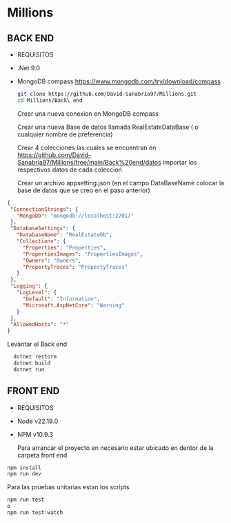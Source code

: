 # Millions


## BACK END

- REQUISITOS

- .Net 9.0
- MongoDB compass   https://www.mongodb.com/try/download/compass

  ```bash
  git clone https://github.com/David-Sanabria97/Millions.git
  cd Millions/Back\ end
  
  ```

  Crear una nueva conexion en MongoDB compass

  Crear una nueva Base de datos llamada RealEstateDataBase ( o cualquier nombre de preferencia)

  Crear 4 colecciones las cuales se encuentran en https://github.com/David-Sanabria97/Millions/tree/main/Back%20end/datos  importar los respectivos datos de cada coleccion

  Crear un archivo appsetting.json (en el campo DataBaseName colocar la base de datos que se creo en el paso anterior)

 ```json
{
  "ConnectionStrings": {
    "MongoDb": "mongodb://localhost:27017"
  },
  "DatabaseSettings": {
    "DatabaseName": "RealEstateDb",
    "Collections": {
      "Properties": "Properties",
      "PropertiesImages": "PropertiesImages",
      "Owners": "Owners",
      "PropertyTraces": "PropertyTraces"
    }
  },
  "Logging": {
    "LogLevel": {
      "Default": "Information",
      "Microsoft.AspNetCore": "Warning"
    }
  },
  "AllowedHosts": "*"
}
```

  Levantar el Back end

```bash
  dotnet restore
  dotnet build
  dotnet run
```

## FRONT END

- REQUISITOS

- Node v22.19.0
- NPM  v10.9.3

  Para arrancar el proyecto en necesario estar ubicado en dentor de la carpeta front end
  
```bash
npm install
npm run dev
```
  Para las pruebas unitarias estan los scripts

```bash
npm run test
o
npm run test:watch   
```
